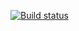 [![Build status](https://ci.appveyor.com/api/projects/status/yd86ra2tpv2hbo87?svg=true)](https://ci.appveyor.com/project/AlexanderSamisko/ajs-homeworks8-2)